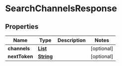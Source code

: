 

# SearchChannelsResponse


## Properties

| Name | Type | Description | Notes |
|------------ | ------------- | ------------- | -------------|
|**channels** | [**List**](List.md) |  |  [optional] |
|**nextToken** | [**String**](String.md) |  |  [optional] |



